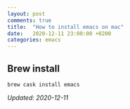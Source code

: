 ```yaml
---
layout: post
comments: true
title:  "How to install emacs on mac"
date:   2020-12-11 23:00:00 +0200
categories: emacs 
---
```


## Brew install

``` shell
brew cask install emacs
```


_Updated: 2020-12-11_

